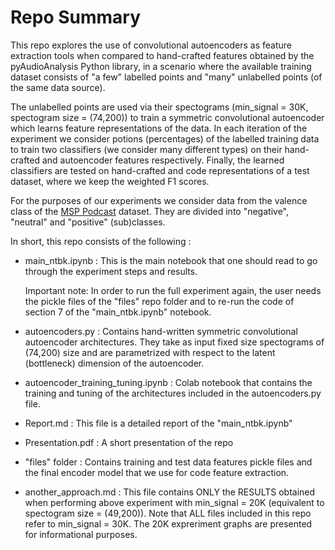 # Repo Summary

This repo explores the use of convolutional autoencoders as feature extraction tools when compared to hand-crafted features obtained by the pyAudioAnalysis Python library, in a scenario where the available training dataset consists of "a few" labelled points and "many" unlabelled points (of the same data source).

The unlabelled points are used via their spectograms (min_signal = 30K, spectogram size = (74,200)) to train a symmetric convolutional autoencoder which learns feature representations of the data. In each iteration of the experiment we consider potions (percentages) of the labelled training data to train two classifiers (we consider many different types) on their hand-crafted and autoencoder features respectively. Finally, the learned classifiers are tested on hand-crafted and code representations of a test dataset, where we keep the weighted F1 scores.

For the purposes of our experiments we consider data from the valence class of the [MSP Podcast](https://ecs.utdallas.edu/research/researchlabs/msp-lab/MSP-Podcast.html) dataset. They are divided into "negative", "neutral" and "positive" (sub)classes.

In short, this repo consists of the following :
- main_ntbk.ipynb : This is the main notebook that one should read to go through the experiment steps and results.

  Important note: In order to run the full experiment again, the user needs the pickle files of the "files" repo folder and to re-run the code of section 7 of the         "main_ntbk.ipynb" notebook.
- autoencoders.py : Contains hand-written symmetric convolutional autoencoder architectures. They take as input fixed size spectograms of (74,200) size and are parametrized with respect to the latent (bottleneck) dimension of the autoencoder.  
- autoencoder_training_tuning.ipynb : Colab notebook that contains the training and tuning of the architectures included in the autoencoders.py file.
- Report.md : This file is a detailed report of the "main_ntbk.ipynb"
- Presentation.pdf : A short presentation of the repo
- "files" folder : Contains training and test data features pickle files and the final encoder model that we use for code feature extraction.

- another_approach.md : This file contains ONLY the RESULTS obtained when performing above experiment with min_signal = 20K (equivalent to spectogram size = (49,200)).
Note that ALL files included in this repo refer to min_signal = 30K. The 20K expreriment graphs are presented for informational purposes.
